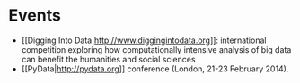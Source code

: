 # Events #

-   [[Digging Into Data|http://www.diggingintodata.org]]: international competition exploring how computationally intensive analysis of big data can benefit the humanities and social sciences
-   [[PyData|http://pydata.org]] conference (London, 21-23 February 2014).

